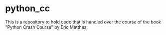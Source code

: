 # python_cc

This is a repository to hold code that is handled over the course of the book "Python Crash Course" by Eric Matthes
